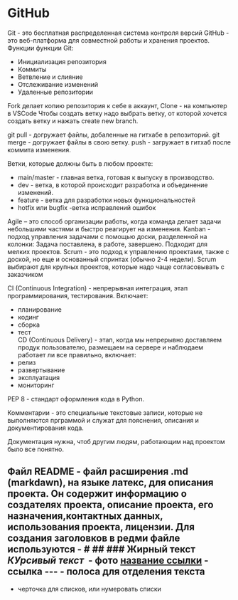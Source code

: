 # GitHub
Git - это бесплатная распределенная система контроля версий
GitHub - это веб-платформа для совместной работы и хранения проектов.
Функции функции Git:
 - Инициализация репозитория
 - Коммиты
 - Ветвление и слияние
 - Отслеживание изменений
 - Удаленные репозитории

Fork делает копию репозитория к себе в аккаунт, Clone - на компьютер в VSCode
Чтобы создать ветку надо выбрать ветку, от которой хочется создать ветку и нажать create new branch.

git pull - догружает файлы, добаленные на гитхабе в репозиторий.
git merge - догружает файлы в свою ветку.
push - загружает в гитхаб после коммита изменения.

Ветки, которые должны быть в любом проекте:
 - main/master -  главная ветка, готовая к выпуску в производство.
 - dev - ветка, в которой происходит разработка и объединение изменений.
 - feature - ветка для разработки новых функциональностей 
 - hotfix или bugfix -ветка  исправлений ошибок

Agile – это способ организации работы, когда команда делает задачи небольшими частями и быстро реагирует на изменения.
Kanban - подход управления задачами с помощью доски, разделенной на колонки: Задача поставлена, в работе, завершено. 
Подходит для мелких проектов.
Scrum - это подход к управлению проектами, также с доской, но еще и основанный спринтах (обычно 2-4 недели). 
Scrum выбирают для крупных проектов, которые надо чаще согласовывать с заказчиком

CI (Continuous Integration) - непрерывная интеграция, этап программирования, тестирования. Включает:
- планирование
- кодинг 
- сборка 
- тест  
CD (Continuous Delivery) - этап, когда мы непрерывно доставляем продук пользователю, размещаем на сервере и наблюдаем работает ли все правильно, включает:
- релиз 
- развертывание 
- эксплуатация
- мониторинг	

PEP 8 - стандарт оформления кода в Python.

Комментарии - это специальные текстовые записи, которые не выполняются прграммой и служат для пояснения, описания и документирования кода.

Документация нужна, чтоб другим людям, работающим над проектом было все понятно.

Файл README - файл расширения .md  (markdawn), на языке латекс, для описания проекта. 
Он содержит информацию о создателях проекта, описание проекта, его назначения,контактных данных, использования проекта, лицензии.
Для создания заголовков в редми файле используются - # ## ###
**Жирный текст**
*КУрсивый текст*
![]() - фото
[название ссылки]( ссылка) - ссылка
--- - полоса для отделения текста
---
- черточка для списков, или нумеровать списки
